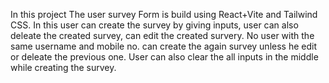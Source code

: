 In this project The user survey Form is build using React+Vite and Tailwind CSS.
In this user can create the survey by giving inputs, user can also deleate the created survey, can edit the created survery.
No user with the same username and mobile no. can create the again survey unless he edit or deleate the previous one.
User can also clear the all inputs in the middle while creating the survey.
 
